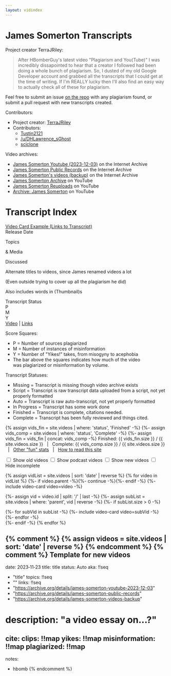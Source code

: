 ```yaml
---
layout: vidindex
---
```

# James Somerton Transcripts

Project creator TerraJRiley:
> After HBomberGuy's latest video "Plagiarism and You(Tube)" I was incredibly dissapointed to hear that a creator I followed had been doing a whole bunch of plagiarism.  So, I dusted of my old Google Developer account and grabbed all the transcripts that I could get at the time of writing.  If I'm REALLY lucky then I'll also find an easy way to actually check all of these for plagiarism.

Feel free to submit an issue [on the repo](https://github.com/tustin2121/James_Somerton_Transcripts) with any plagiarism found, or submit a pull request with new transcripts created.

<div class="instructions">
<div>

Contributors:
- Project creator: [TerraJRiley](https://github.com/TerraJRiley)
- Contributors: 
	- [Tustin2121](https://github.com/tustin2121)
	- [/u/DHLawrence_sGhost](https://www.reddit.com/u/DHLawrence_sGhost)
  - [sciclone](https://github.com/sciclone1984)

</div><div>

Video archives:
- [James Somerton Youtube (2023-12-03)](https://archive.org/details/james-somerton-youtube-2023-12-03) on the Internet Archive
- [James Somerton Public Records](https://archive.org/details/james-somerton-public-records) on the Internet Archive
- [James Somerton's videos (backup)](https://archive.org/details/james-somerton-videos-backup) on the Internet Archive
- [James Somerton Archive](https://www.youtube.com/@JamesSomertonArchive/videos) on YouTube
- [James Somerton Reuploads](https://youtube.com/@jamessomertonreuploads/videos) on YouTube
- [Archive: James Somerton](https://youtube.com/@ArchiveJamesSomerton/videos) on YouTube

</div>
</div>

# Transcript Index

<div>
  <div class="video-card">
    <div class="title"><a href>Video Card Example (Links to Transcript)</a></div>
    <div class="date">Release Date</div>
    <div class="topics"><p>Topics</p><p>&amp; Media</p><p>Discussed</p></div>
    <div class="aka">
      <p>Alternate titles to videos, since James renamed videos a lot</p>
      <p>(Even outside trying to cover up all the plagiarism he did)</p>
      <p>Also includes words in (Thumbnail)s</p>
    </div>
    <div class="status">Transcript Status</div>
    <div class="score">
      <div class="plagiarized">P</div>
      <div class="misinfo">M</div>
      <div class="yikes">Y</div>
      <div class="bar">
        <span class="plagiarized" style="width:31%"></span>
        <span class="misinfo" style="width:20%"></span>
      </div>
    </div>
    <div class="vidlinks"><a href>Video</a> | <a href>Links</a></div>
  </div>
</div>

<div class="instructions">
<div>

Score Squares:
- <span style="background-color: var(--video-box-stolen-bg); color: var(--video-box-stolen-text)">P = Number of sources plagiarized</span>
- <span style="background-color: var(--video-box-fabricated-bg); color: var(--video-box-fabricated-text)">M = Number of instances of misinformation</span>
- <span style="background-color: var(--video-box-yikes-bg); color: var(--video-box-yikes-text)">Y = Number of "Yikes!" takes, from misogyny to acephobia</span>
- The bar above the squares indicates how much of the video<br/>was plagiarized or misinformation by volume.

</div>
<div>

Transcript Statuses: 
- <span class="status alert">Missing</span> = Transcript is missing though video archive exists
- <span class="status">Script</span> = Transcript is raw transcript data uploaded from a script, not yet properly formatted
- <span class="status">Auto</span> = Transcript is raw auto-transcript, not yet properly formatted
- <span class="status">In Progress</span> = Transcript has some work done
- <span class="status ready">Finished</span> = Transcript is complete, citations needed.
- <span class="status complete">Complete</span> = Transcript has been fully reviewed and things cited.

</div>
</div>

{%  assign vids_fin = site.videos | where: 'status', 'Finished' -%}
{%- assign vids_comp = site.videos | where: 'status', 'Complete' -%}
{%- assign vids_fin = vids_fin | concat: vids_comp -%}
Finished: {{ vids_fin.size }} / {{ site.videos.size }} &nbsp; | &nbsp;  Complete: {{ vids_comp.size }} / {{ site.videos.size }} &nbsp; | &nbsp; [Other "fun" stats](stats.md) &nbsp; | &nbsp; [How to read this site](instructions.md)

<div class="instructions">
  <label><input type="checkbox" id="view-old" /> Show old videos</label>
  <label><input type="checkbox" id="view-pod" /> Show podcast videos</label>
  <label><input type="checkbox" id="view-new" /> Show new videos</label>
  <label><input type="checkbox" id="view-done" /> Hide incomplete</label>
</div>
<div class="video-list">

{% assign vidList = site.videos | sort: 'date' | reverse %}
{% for video in vidList %}
  {%- if video.parent -%}{%- continue -%}{%- endif -%}
  {%- include video-card video=video -%}
  
  {%- assign vid = video.id | split: '/' | last -%}
  {%- assign subList = site.videos | where: 'parent', vid | reverse -%}
  {%- if subList.size > 0 -%} 
    <div class="video-list {%- include video-filter video=video -%}">
      {%- for subVid in subList -%} 
        {%- include video-card video=subVid -%}
      {%- endfor -%}
    </div>
  {%- endif -%}
{% endfor %}

</div>

{% comment %} {% assign videos = site.videos | sort: 'date' | reverse %} {% endcomment %}
{% comment %}
Template for new videos
---
date: 2023‑11‑23
title: title
status: Auto
aka: !!seq
  - "title"
topics: !!seq
  - "<media>"
links: !!seq
  - "https://archive.org/details/james-somerton-youtube-2023-12-03"
  - "https://archive.org/details/james-somerton-public-records"
  - "https://archive.org/details/james-somerton-videos-backup"
# description: "a video essay on...?"

cite:
  clips: !!map
  yikes: !!map
  misinformation: !!map
  plagiarized: !!map
---
notes:
  - hbomb
{% endcomment %}

[^vimeo]: This video was exclusive to Vimeo for age-gating reasons.
[^unreleased]: This video was not yet released to the public before the plagiarism video came out.
[^hbomb-min]: This video is one of the (minimum) 26 HBomberGuy said were confirmed to have plagiarism in his video.
[^multipart]: This video is a compilation of multiple previously released videos.
[^odd-linebreaks]: Transcript had unusual line break characters prior to cleanup
[^short-advert]: Had a short that advertised the early release of this video on his patreon.